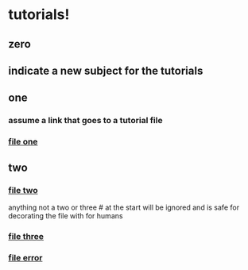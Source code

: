 # tutorials!

## zero
 ## indicate a new subject for the tutorials
## one
 ### assume a link that goes to a tutorial file
### [file one](seventwozero)

## two
### [file two]("sourcecode"/nineeightfive)
anything not a two or three # at the start will be ignored and is safe for decorating the file with for humans
### [file three](fivetwoone)

### [file error](nowhere/null)
